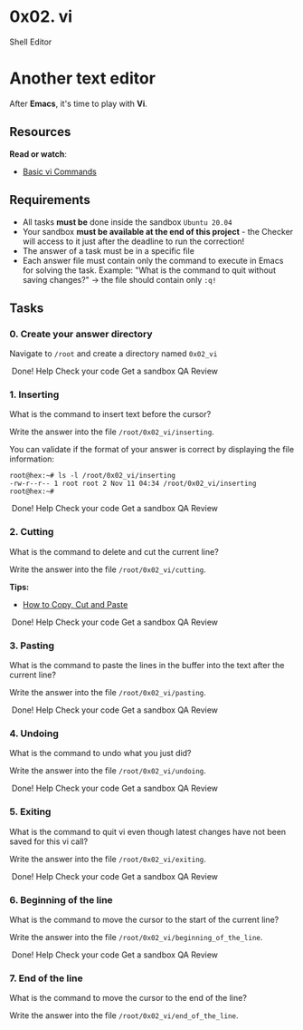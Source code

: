 0x02. vi
========

Shell Editor


Another text editor
===================

After **Emacs**, it's time to play with **Vi**.

Resources
---------

**Read or watch**:

-   [Basic vi Commands](https://alx-intranet.hbtn.io/rltoken/xCkhzajLX2pF5Sk7fFs0hQ "Basic vi Commands")



Requirements
------------

-   All tasks **must be** done inside the sandbox `Ubuntu 20.04`
-   Your sandbox **must be available at the end of this project** - the Checker will access to it just after the deadline to run the correction!
-   The answer of a task must be in a specific file
-   Each answer file must contain only the command to execute in Emacs for solving the task. Example: "What is the command to quit without saving changes?" -> the file should contain only `:q!`



Tasks
-----

### 0\. Create your answer directory



Navigate to `/root` and create a directory named `0x02_vi`

 Done! Help Check your code Get a sandbox QA Review

### 1\. Inserting



What is the command to insert text before the cursor?

Write the answer into the file `/root/0x02_vi/inserting`.

You can validate if the format of your answer is correct by displaying the file information:

```
root@hex:~# ls -l /root/0x02_vi/inserting
-rw-r--r-- 1 root root 2 Nov 11 04:34 /root/0x02_vi/inserting
root@hex:~#

```

 Done! Help Check your code Get a sandbox QA Review

### 2\. Cutting



What is the command to delete and cut the current line?

Write the answer into the file `/root/0x02_vi/cutting`.

**Tips:**

-   [How to Copy, Cut and Paste](https://alx-intranet.hbtn.io/rltoken/CJZNKD3lZNMJ6UbYMz4NzA "How to Copy, Cut and Paste")

 Done! Help Check your code Get a sandbox QA Review

### 3\. Pasting



What is the command to paste the lines in the buffer into the text after the current line?

Write the answer into the file `/root/0x02_vi/pasting`.

 Done! Help Check your code Get a sandbox QA Review

### 4\. Undoing



What is the command to undo what you just did?

Write the answer into the file `/root/0x02_vi/undoing`.

 Done! Help Check your code Get a sandbox QA Review

### 5\. Exiting



What is the command to quit vi even though latest changes have not been saved for this vi call?

Write the answer into the file `/root/0x02_vi/exiting`.

 Done! Help Check your code Get a sandbox QA Review

### 6\. Beginning of the line


What is the command to move the cursor to the start of the current line?

Write the answer into the file `/root/0x02_vi/beginning_of_the_line`.

 Done! Help Check your code Get a sandbox QA Review

### 7\. End of the line



What is the command to move the cursor to the end of the line?

Write the answer into the file `/root/0x02_vi/end_of_the_line`.

